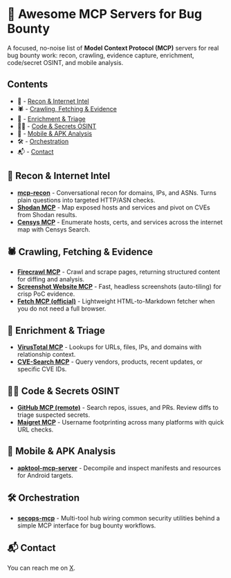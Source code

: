 # 🔎 Awesome MCP Servers for Bug Bounty

A focused, no-noise list of **Model Context Protocol (MCP)** servers for real bug bounty work: recon, crawling, evidence capture, enrichment, code/secret OSINT, and mobile analysis.

## Contents
* 🔭 - [Recon & Internet Intel](#-recon--internet-intel)
* 🕷️ - [Crawling, Fetching & Evidence](#-crawling-fetching-and-evidence)
* 🧪 - [Enrichment & Triage](#-enrichment--triage)
* 🧑‍💻 - [Code & Secrets OSINT](#-code--secrets-osint)
* 📱 - [Mobile & APK Analysis](#-mobile--apk-analysis)
* 🛠️ - [Orchestration](#-orchestration)
* 📬 - [Contact](#-contact)

## 🔭 Recon & Internet Intel

- **[mcp-recon](https://github.com/nickpending/mcp-recon)** - Conversational recon for domains, IPs, and ASNs. Turns plain questions into targeted HTTP/ASN checks.
- **[Shodan MCP](https://github.com/Cyreslab-AI/shodan-mcp-server)** - Map exposed hosts and services and pivot on CVEs from Shodan results.
- **[Censys MCP](https://github.com/nickpending/mcp-censys)** - Enumerate hosts, certs, and services across the internet map with Censys Search.

## 🕷️ Crawling, Fetching & Evidence

- **[Firecrawl MCP](https://github.com/firecrawl/firecrawl-mcp-server)** - Crawl and scrape pages, returning structured content for diffing and analysis.
- **[Screenshot Website MCP](https://github.com/just-every/mcp-screenshot-website-fast)** - Fast, headless screenshots (auto-tiling) for crisp PoC evidence.
- **[Fetch MCP (official)](https://github.com/modelcontextprotocol/servers/tree/main/src/fetch)** - Lightweight HTML-to-Markdown fetcher when you do not need a full browser.

## 🧪 Enrichment & Triage

- **[VirusTotal MCP](https://github.com/BurtTheCoder/mcp-virustotal)** - Lookups for URLs, files, IPs, and domains with relationship context.
- **[CVE-Search MCP](https://github.com/roadwy/cve-search_mcp)** - Query vendors, products, recent updates, or specific CVE IDs.

## 🧑‍💻 Code & Secrets OSINT

- **[GitHub MCP (remote)](https://github.com/github/github-mcp-server)** - Search repos, issues, and PRs. Review diffs to triage suspected secrets.
- **[Maigret MCP](https://github.com/BurtTheCoder/mcp-maigret)** - Username footprinting across many platforms with quick URL checks.

## 📱 Mobile & APK Analysis

- **[apktool-mcp-server](https://github.com/zinja-coder/apktool-mcp-server)** - Decompile and inspect manifests and resources for Android targets.

## 🛠️ Orchestration

- **[secops-mcp](https://github.com/securityfortech/secops-mcp)** - Multi-tool hub wiring common security utilities behind a simple MCP interface for bug bounty workflows.

## 📬 Contact

You can reach me on [X](https://x.com/Behi_Sec).
